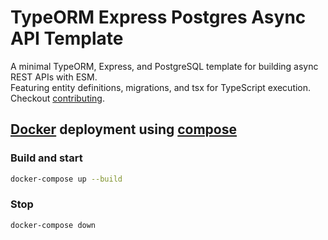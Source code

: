 # TypeORM Express Postgres Async API Template
A minimal TypeORM, Express, and PostgreSQL template for building async REST APIs with ESM.  
Featuring entity definitions, migrations, and tsx for TypeScript execution.  
Checkout [contributing](./CONTRIBUTING.md#development-setup).

## [Docker](https://www.docker.com/) deployment using [compose](https://docs.docker.com/compose/)

### Build and start
```bash
docker-compose up --build
```

### Stop
```bash
docker-compose down
```
